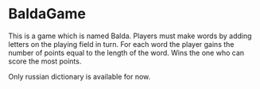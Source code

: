 # BaldaGame

This is a game which is named Balda.
Players must make words by adding letters on the playing field in turn.
For each word the player gains the number of points equal to the length of the word.
Wins the one who can score the most points.

Only russian dictionary is available for now.
